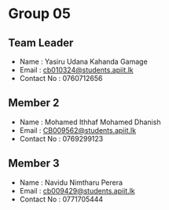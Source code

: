 # Group 05

## Team Leader
- Name : Yasiru Udana Kahanda Gamage
- Email : cb010324@students.apiit.lk
- Contact No : 0760712656

## Member 2
- Name : Mohamed Ithhaf Mohamed Dhanish
- Email : CB009562@students.apiit.lk
- Contact No : 0769299123

## Member 3
- Name : Navidu Nimtharu Perera
- Email : cb009429@students.apiit.lk
- Contact No : 0771705444